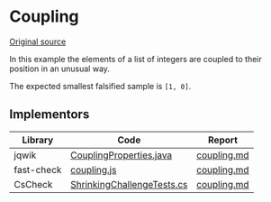 # Coupling

[Original source](https://github.com/mc-imperial/hypothesis-ecoop-2020-artifact/tree/master/smartcheck-benchmarks/evaluations/coupling)

In this example the elements of a list of integers are coupled to their position
in an unusual way.

The expected smallest falsified sample is `[1, 0]`.

## Implementors

| Library    | Code                                                                                                      | Report                                                       |
| ---------- | --------------------------------------------------------------------------------------------------------- | ------------------------------------------------------------ |
| jqwik      | [CouplingProperties.java](/pbt-libraries/jqwik/src/test/java/challenges/coupling/CouplingProperties.java) | [coupling.md](/pbt-libraries/jqwik/reports/coupling.md)      |
| fast-check | [coupling.js](/pbt-libraries/fast-check/challenges/coupling.js)                                           | [coupling.md](/pbt-libraries/fast-check/reports/coupling.md) |
| CsCheck    |[ShrinkingChallengeTests.cs](/pbt-libraries/cscheck/ShrinkingChallengeTests.cs#L190)|[coupling.md](/pbt-libraries/cscheck/reports/coupling.md)|
